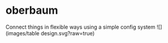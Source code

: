 # oberbaum
Connect things in flexible ways using a simple config system
![](images/table design.svg?raw=true)
